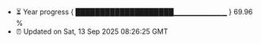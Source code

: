 - ⏳ Year progress { ████████████████████▁▁▁▁▁▁▁▁▁▁ } 69.96 %
- ⏰ Updated on Sat, 13 Sep 2025 08:26:25 GMT


